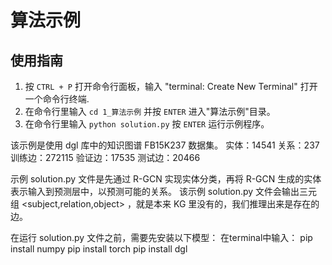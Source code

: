 # 算法示例

## 使用指南

1. 按 `CTRL + P` 打开命令行面板，输入 "terminal: Create New Terminal" 打开一个命令行终端.
2. 在命令行里输入 `cd 1_算法示例` 并按 `ENTER` 进入"算法示例"目录。
3. 在命令行里输入 `python solution.py` 按 `ENTER` 运行示例程序。

该示例是使用 dgl 库中的知识图谱 FB15K237 数据集。
实体：14541
关系：237
训练边：272115
验证边：17535
测试边：20466

示例 solution.py 文件是先通过 R-GCN 实现实体分类，再将 R-GCN 生成的实体表示输入到预测层中，以预测可能的关系。
该示例 solution.py 文件会输出三元组 <subject,relation,object> ，就是本来 KG 里没有的，我们推理出来是存在的边。

在运行 solution.py 文件之前，需要先安装以下模型：
在terminal中输入：
pip install numpy
pip install torch
pip install dgl
